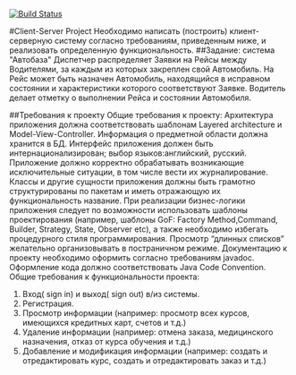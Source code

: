 [![Build Status](https://travis-ci.org/glinko1567/autobase-epam-lab-project.svg?branch=develop)](https://travis-ci.org/glinko1567/autobase-epam-lab-project)

#Client-Server Project
Необходимо написать (построить) клиент-серверную систему согласно требованиям, приведенным ниже, и реализовать определенную функциональность.
##Задание: система "Автобаза"
Диспетчер распределяет Заявки на Рейсы между Водителями, 
за каждым из которых закреплен свой Автомобиль. 
На Рейс может быть назначен Автомобиль, находящийся в 
исправном состоянии и характеристики которого
соответствуют Заявке. Водитель делает отметку о 
выполнении Рейса и состоянии Автомобиля.

##Требования к проекту
Общие требования к проекту: Архитектура приложения должна соответствовать шаблонам Layered architecture и Model-View-Controller. Информация о предметной области должна хранится в БД.
Интерфейс приложения должен быть интернационализирован; выбор языков:английский, русский.
Приложение должно корректно обрабатывать возникающие исключительные ситуации, в том числе вести их журналирование.
Классы и другие сущности приложения должны быть грамотно структурированы по пакетам и иметь отражающую их функциональность название.
При реализации бизнес-логики приложения следует по возможности использовать шаблоны проектирования (например, шаблоны GoF: Factory Method,Command, Builder, Strategy, State, Observer etc), а также необходимо избегать процедурного стиля программирования.
Просмотр “длинных списков” желательно организовывать в постраничном режиме.
Документацию к проекту необходимо оформить согласно требованиям javadoc.
Оформление кода должно соответствовать Java Code Convention.
Общие требования к функциональности проекта:
1. Вход( sign in) и выход( sign out) в/из системы.
2. Регистрация.
3. Просмотр информации (например: просмотр всех курсов, имеющихся кредитных карт, счетов и т.д.)
4. Удаление информации (например: отмена заказа, медицинского назначения, отказ от курса обучения и т.д.)
5. Добавление и модификация информации (например: создать и отредактировать курс, создать и отредактировать заказ и т.д.)
